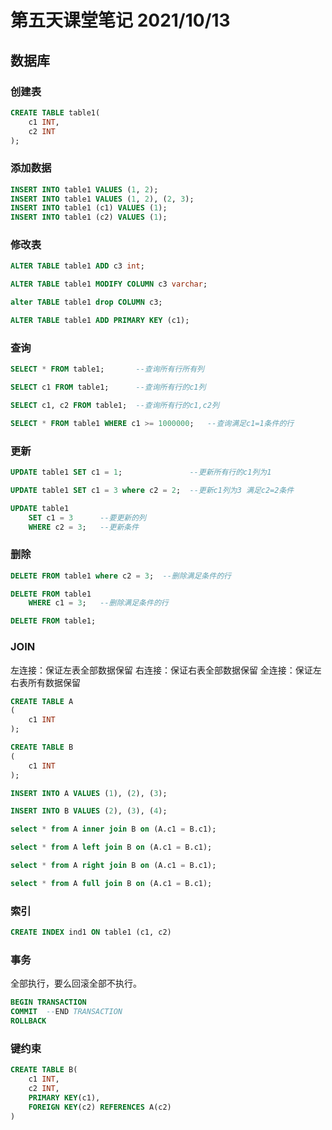 # 第五天课堂笔记 2021/10/13

## 数据库

### 创建表

```sql
CREATE TABLE table1(
    c1 INT,
    c2 INT
);
```

### 添加数据

```sql
INSERT INTO table1 VALUES (1, 2);
INSERT INTO table1 VALUES (1, 2), (2, 3);
INSERT INTO table1 (c1) VALUES (1);
INSERT INTO table1 (c2) VALUES (1);
```

### 修改表

```sql
ALTER TABLE table1 ADD c3 int; 

ALTER TABLE table1 MODIFY COLUMN c3 varchar; 

alter TABLE table1 drop COLUMN c3; 

ALTER TABLE table1 ADD PRIMARY KEY (c1); 
```

### 查询

```sql
SELECT * FROM table1;       --查询所有行所有列

SELECT c1 FROM table1;      --查询所有行的c1列

SELECT c1, c2 FROM table1;  --查询所有行的c1,c2列

SELECT * FROM table1 WHERE c1 >= 1000000;   --查询满足c1=1条件的行
```

### 更新

```sql
UPDATE table1 SET c1 = 1;               --更新所有行的c1列为1

UPDATE table1 SET c1 = 3 where c2 = 2;  --更新c1列为3 满足c2=2条件

UPDATE table1
    SET c1 = 3      --要更新的列
    WHERE c2 = 3;   --更新条件
```

### 删除

```sql
DELETE FROM table1 where c2 = 3;  --删除满足条件的行

DELETE FROM table1
    WHERE c1 = 3;   --删除满足条件的行

DELETE FROM table1; 
```

### JOIN

左连接：保证左表全部数据保留
右连接：保证右表全部数据保留
全连接：保证左右表所有数据保留

```sql
CREATE TABLE A
(
    c1 INT
);

CREATE TABLE B
(
    c1 INT
);

INSERT INTO A VALUES (1), (2), (3);

INSERT INTO B VALUES (2), (3), (4);

select * from A inner join B on (A.c1 = B.c1);

select * from A left join B on (A.c1 = B.c1); 

select * from A right join B on (A.c1 = B.c1); 

select * from A full join B on (A.c1 = B.c1); 
```

### 索引

```sql
CREATE INDEX ind1 ON table1 (c1, c2)
```

### 事务

全部执行，要么回滚全部不执行。

```sql
BEGIN TRANSACTION
COMMIT  --END TRANSACTION
ROLLBACK
```

### 键约束

```sql
CREATE TABLE B(
    c1 INT,
    c2 INT,
    PRIMARY KEY(c1),
    FOREIGN KEY(c2) REFERENCES A(c2)
)
```
